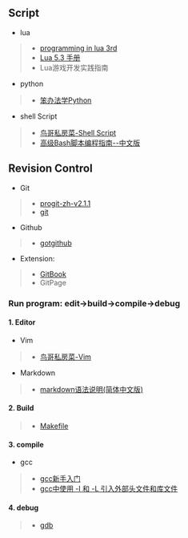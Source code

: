 ## Script
* lua
> * [programming in lua 3rd](https://www.lua.org/pil/contents.html)
> * [Lua 5.3 手册](http://cloudwu.github.io/lua53doc/manual.html)
> * Lua游戏开发实践指南  

* python
> * [笨办法学Python](https://flyouting.gitbooks.io/learn-python-the-hard-way-cn/content/)  

* shell Script
> * [鸟哥私房菜-Shell Script](http://linux.vbird.org/linux_basic/0340bashshell-scripts.php)  
> * [高级Bash脚本编程指南--中文版](https://www.gitbook.com/book/imcmy/advanced-bash-scripting-guide-in-chinese/details)

## Revision Control 
* Git
> * [progit-zh-v2.1.1](https://www.gitbook.com/book/bingohuang/progit2/details)
> * [git](http://www.worldhello.net/gotgit/)  

* Github
> * [gotgithub](http://www.worldhello.net/gotgithub/)  

* Extension: 
> * [GitBook](https://wastemobile.gitbooks.io/gitbook-chinese/content/format/markdown.html)
> * GitPage

### Run program: edit->build->compile->debug
#### 1. Editor
* Vim
> * [鸟哥私房菜-Vim](http://linux.vbird.org/linux_basic/0310vi.php)  

* Markdown  
> * [markdown语法说明(简体中文版)](http://wowubuntu.com/markdown/#philosophy)

#### 2. Build
> * [Makefile](http://wiki.ubuntu.org.cn/%E8%B7%9F%E6%88%91%E4%B8%80%E8%B5%B7%E5%86%99Makefile)

#### 3. compile
* gcc
> * [gcc新手入门](http://wiki.ubuntu.org.cn/Gcchowto)
> * [gcc中使用 -I 和 -L 引入外部头文件和库文件](http://blog.csdn.net/zklth/article/details/5974371)

#### 4. debug
> * [gdb](http://wiki.ubuntu.org.cn/%E7%94%A8GDB%E8%B0%83%E8%AF%95%E7%A8%8B%E5%BA%8F)